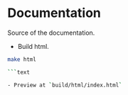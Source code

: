 # Documentation

Source of the documentation.

- Build html.

```bash
make html

```text

- Preview at `build/html/index.html`

